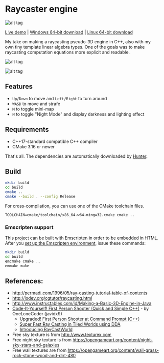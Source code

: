 # Raycaster engine

![alt tag](https://raw.githubusercontent.com/balintkissdev/raycaster-engine/master/demo.gif)

[Live demo](https://balintkissdev.github.io/raycaster-engine) | [Windows 64-bit download](https://github.com/balintkissdev/raycaster-engine/releases/download/0.0.5/Raycaster-0.0.5-win64.zip) | [Linux 64-bit download](https://github.com/balintkissdev/raycaster-engine/releases/download/0.0.5/Raycaster-0.0.5-linux-x86_64.AppImage)

My take on making a raycasting pseudo-3D engine in C++, also with my own tiny template linear algebra types. One of the goals was to make raycasting computation equations more explicit and readable.

![alt tag](https://raw.githubusercontent.com/balintkissdev/raycaster-engine/master/demo2.png)

![alt tag](https://raw.githubusercontent.com/balintkissdev/raycaster-engine/master/demo_night.png)

## Features

- `Up/Down` to move and `Left/Right` to turn around
- `WASD` to move and strafe
- `M` to toggle mini-map
- `N` to toggle "Night Mode" and display darkness and lighting effect

## Requirements

- C++17-standard compatible C++ compiler
- CMake 3.16 or newer

That's all. The dependencies are automatically downloaded by [Hunter](https://github.com/ruslo/hunter/).

## Build

```bash
mkdir build
cd build
cmake ..
cmake --build . --config Release
```

For cross-compilation, you can use one of the CMake toolchain files.

`TOOLCHAIN=cmake/toolchain/x86_64-w64-mingw32.cmake cmake ..`

### Emscripten support

This project can be built with Emscripten in order to be embedded in HTML. After you
[set up the Emscripten environment](https://emscripten.org/docs/getting_started/downloads.html),
issue these commands:

```bash
mkdir build
cd build
emcmake cmake ..
emmake make
```

## References:

- http://permadi.com/1996/05/ray-casting-tutorial-table-of-contents
- http://lodev.org/cgtutor/raycasting.html
- http://www.instructables.com/id/Making-a-Basic-3D-Engine-in-Java
- [Code-It-Yourself! First Person Shooter (Quick and Simple C++)](https://www.youtube.com/watch?v=xW8skO7MFYw) - by OneLoneCoder (javidx9)
  - [Upgraded! First Person Shooter at Command Prompt (C++)](https://www.youtube.com/watch?v=HEb2akswCcw)
  - [Super Fast Ray Casting in Tiled Worlds using DDA](https://www.youtube.com/watch?v=NbSee-XM7WA)
  - [Introducing RayCastWorld](https://www.youtube.com/watch?v=Vij_obgv9h4)
- Free sky texture is from http://www.texturex.com
- Free night sky texture is from https://opengameart.org/content/night-sky-stars-and-galaxies
- Free wall textures are from https://opengameart.org/content/wall-grass-rock-stone-wood-and-dirt-480
